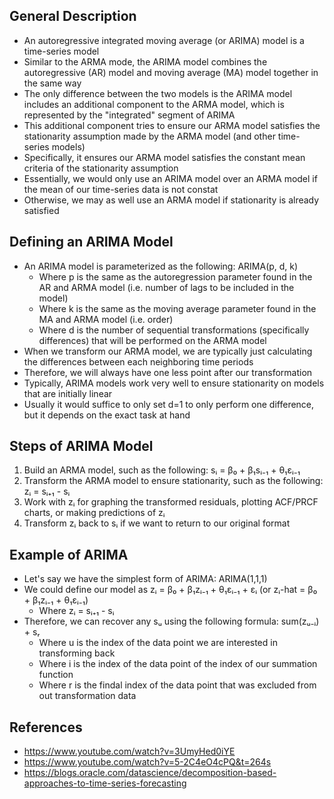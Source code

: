 ## General Description
- An autoregressive integrated moving average (or ARIMA) model is a time-series model
- Similar to the ARMA mode, the ARIMA model combines the autoregressive (AR) model and moving average (MA) model together in the same way
- The only difference between the two models is the ARIMA model includes an additional component to the ARMA model, which is represented by the "integrated" segment of ARIMA
- This additional component tries to ensure our ARMA model satisfies the stationarity assumption made by the ARMA model (and other time-series models)
- Specifically, it ensures our ARMA model satisfies the constant mean criteria of the stationarity assumption
- Essentially, we would only use an ARIMA model over an ARMA model if the mean of our time-series data is not constat
- Otherwise, we may as well use an ARMA model if stationarity is already satisfied

## Defining an ARIMA Model
- An ARIMA model is parameterized as the following: ARIMA(p, d, k)
	- Where p is the same as the autoregression parameter found in the AR and ARMA model (i.e. number of lags to be included in the model)
	- Where k is the same as the moving average parameter found in the MA and ARMA model (i.e. order)
	- Where d is the number of sequential transformations (specifically differences) that will be performed on the ARMA model
- When we transform our ARMA model, we are typically just calculating the differences between each neighboring time periods
- Therefore, we will always have one less point after our transformation
- Typically, ARIMA models work very well to ensure stationarity on models that are initially linear
- Usually it would suffice to only set d=1 to only perform one difference, but it depends on the exact task at hand

## Steps of ARIMA Model
1. Build an ARMA model, such as the following: sᵢ = β₀ + β₁sᵢ₋₁ + θ₁εᵢ₋₁
2. Transform the ARMA model to ensure stationarity, such as the following: zᵢ = sᵢ₊₁ - sᵢ
3. Work with zᵢ for graphing the transformed residuals, plotting ACF/PRCF charts, or making predictions of zᵢ
4. Transform zᵢ back to sᵢ if we want to return to our original format

## Example of ARIMA
- Let's say we have the simplest form of ARIMA: ARIMA(1,1,1)
- We could define our model as zᵢ = β₀ + β₁zᵢ₋₁ + θ₁εᵢ₋₁ + εᵢ (or zᵢ-hat = β₀ + β₁zᵢ₋₁ + θ₁εᵢ₋₁)
	- Where zᵢ = sᵢ₊₁ - sᵢ
- Therefore, we can recover any sᵤ using the following formula: sum(zᵤ₋ᵢ) + sᵣ
	- Where u is the index of the data point we are interested in transforming back
	- Where i is the index of the data point of the index of our summation function
	- Where r is the findal index of the data point that was excluded from out transformation data

## References
- https://www.youtube.com/watch?v=3UmyHed0iYE
- https://www.youtube.com/watch?v=5-2C4eO4cPQ&t=264s
- https://blogs.oracle.com/datascience/decomposition-based-approaches-to-time-series-forecasting
